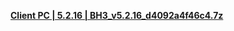 

**[Client PC | 5.2.16 | BH3_v5.2.16_d4092a4f46c4.7z ](http://bundle.bh3.com/tmp/pc_beta/BH3_v5.2.16_d4092a4f46c4.7z)**

